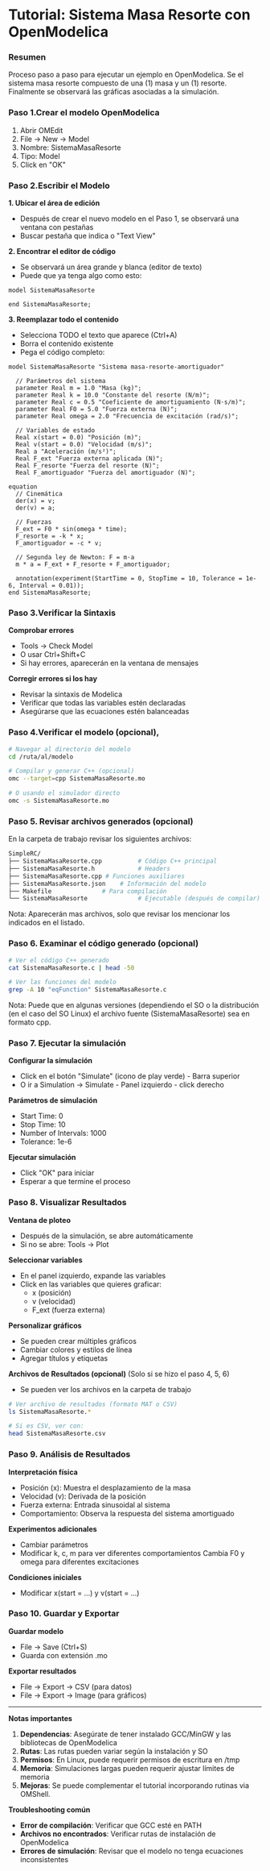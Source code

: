 # Tutorial: Sistema Masa Resorte con OpenModelica

### Resumen

Proceso paso a paso para ejecutar un ejemplo en OpenModelica. Se el sistema masa resorte compuesto de  una (1) masa y un (1) resorte. Finalmente se observará las gráficas asociadas a la simulación.

### Paso 1.Crear el modelo OpenModelica

1. Abrir OMEdit
2. File → New → Model
3. Nombre: SistemaMasaResorte
4. Tipo: Model
5. Click en "OK"

### Paso 2.Escribir el Modelo

**1. Ubicar el área de edición**

- Después de crear el nuevo modelo en el Paso 1, se observará una ventana con pestañas
- Buscar pestaña que indica o "Text View"

**2. Encontrar el editor de código**

- Se observará un área grande y blanca (editor de texto)
- Puede que ya tenga algo como esto: 

```modelica
model SistemaMasaResorte

end SistemaMasaResorte;
```
**3. Reemplazar todo el contenido**

- Selecciona TODO el texto que aparece (Ctrl+A)
- Borra el contenido existente
- Pega el código completo:
  
```modelica
model SistemaMasaResorte "Sistema masa-resorte-amortiguador"
  
  // Parámetros del sistema
  parameter Real m = 1.0 "Masa (kg)";
  parameter Real k = 10.0 "Constante del resorte (N/m)";
  parameter Real c = 0.5 "Coeficiente de amortiguamiento (N⋅s/m)";
  parameter Real F0 = 5.0 "Fuerza externa (N)";
  parameter Real omega = 2.0 "Frecuencia de excitación (rad/s)";
  
  // Variables de estado
  Real x(start = 0.0) "Posición (m)";
  Real v(start = 0.0) "Velocidad (m/s)";
  Real a "Aceleración (m/s²)";
  Real F_ext "Fuerza externa aplicada (N)";
  Real F_resorte "Fuerza del resorte (N)";
  Real F_amortiguador "Fuerza del amortiguador (N)";
  
equation
  // Cinemática
  der(x) = v;
  der(v) = a;
  
  // Fuerzas
  F_ext = F0 * sin(omega * time);
  F_resorte = -k * x;
  F_amortiguador = -c * v;
  
  // Segunda ley de Newton: F = m⋅a
  m * a = F_ext + F_resorte + F_amortiguador;
  
  annotation(experiment(StartTime = 0, StopTime = 10, Tolerance = 1e-6, Interval = 0.01));
end SistemaMasaResorte;
```
### Paso 3.Verificar la Sintaxis

**Comprobar errores**

- Tools → Check Model
- O usar Ctrl+Shift+C
- Si hay errores, aparecerán en la ventana de mensajes

**Corregir errores si los hay**

- Revisar la sintaxis de Modelica
- Verificar que todas las variables estén declaradas
- Asegúrarse que las ecuaciones estén balanceadas

### Paso 4.Verificar el modelo (opcional), 

```bash
# Navegar al directorio del modelo
cd /ruta/al/modelo

# Compilar y generar C++ (opcional)
omc --target=cpp SistemaMasaResorte.mo

# O usando el simulador directo
omc -s SistemaMasaResorte.mo
```

### Paso 5. Revisar archivos generados (opcional)

En la carpeta de trabajo revisar los siguientes archivos: 

```bash
SimpleRC/
├── SistemaMasaResorte.cpp          # Código C++ principal
├── SistemaMasaResorte.h            # Headers
├── SistemaMasaResorte.cpp # Funciones auxiliares
├── SistemaMasaResorte.json    # Información del modelo
├── Makefile              # Para compilación
└── SistemaMasaResorte              # Ejecutable (después de compilar)
```
Nota: Aparecerán mas archivos, solo que revisar los mencionar los indicados en el listado.

### Paso 6. Examinar el código generado (opcional)

```bash
# Ver el código C++ generado
cat SistemaMasaResorte.c | head -50

# Ver las funciones del modelo
grep -A 10 "eqFunction" SistemaMasaResorte.c
```

Nota: Puede que en algunas versiones (dependiendo el SO o la distribución (en el caso del SO Linux) el archivo fuente (SistemaMasaResorte) sea en formato cpp.

### Paso 7. Ejecutar la simulación 

**Configurar la simulación**

- Click en el botón "Simulate" (icono de play verde) - Barra superior
- O ir a Simulation → Simulate - Panel izquierdo - click derecho

**Parámetros de simulación**

- Start Time: 0
- Stop Time: 10
- Number of Intervals: 1000
- Tolerance: 1e-6

**Ejecutar simulación**

- Click "OK" para iniciar
- Esperar a que termine el proceso

### Paso 8. Visualizar Resultados

**Ventana de ploteo**

- Después de la simulación, se abre automáticamente
- Si no se abre: Tools → Plot

**Seleccionar variables**

- En el panel izquierdo, expande las variables
- Click en las variables que quieres graficar:
  - x (posición)
  - v (velocidad)
  - F_ext (fuerza externa)

**Personalizar gráficos**

- Se pueden crear múltiples gráficos
- Cambiar colores y estilos de línea
- Agregar títulos y etiquetas

**Archivos de Resultados (opcional)** (Solo si se hizo el paso 4, 5, 6)

- Se pueden ver los archivos en la carpeta de trabajo

```bash
# Ver archivo de resultados (formato MAT o CSV)
ls SistemaMasaResorte.*

# Si es CSV, ver con:
head SistemaMasaResorte.csv
```

### Paso 9.  Análisis de Resultados
**Interpretación física**

- Posición (x): Muestra el desplazamiento de la masa
- Velocidad (v): Derivada de la posición
- Fuerza externa: Entrada sinusoidal al sistema
- Comportamiento: Observa la respuesta del sistema amortiguado

**Experimentos adicionales**

- Cambiar parámetros
- Modificar k, c, m para ver diferentes comportamientos
Cambia F0 y omega para diferentes excitaciones

**Condiciones iniciales**

- Modificar x(start = ...) y v(start = ...)

### Paso 10.  Guardar y Exportar

**Guardar modelo**

- File → Save (Ctrl+S)
- Guarda con extensión .mo

**Exportar resultados**

- File → Export → CSV (para datos)
- File → Export → Image (para gráficos)

--------------------------------------------

**Notas importantes**

1. **Dependencias**: Asegúrate de tener instalado GCC/MinGW y las bibliotecas de OpenModelica
2. **Rutas**: Las rutas pueden variar según la instalación y SO
3. **Permisos**: En Linux, puede requerir permisos de escritura en /tmp
4. **Memoria**: Simulaciones largas pueden requerir ajustar límites de memoria
5. **Mejoras**: Se puede complementar el tutorial incorporando rutinas via OMShell.

**Troubleshooting común**

- **Error de compilación**: Verificar que GCC esté en PATH
- **Archivos no encontrados**: Verificar rutas de instalación de OpenModelica
- **Errores de simulación**: Revisar que el modelo no tenga ecuaciones inconsistentes

